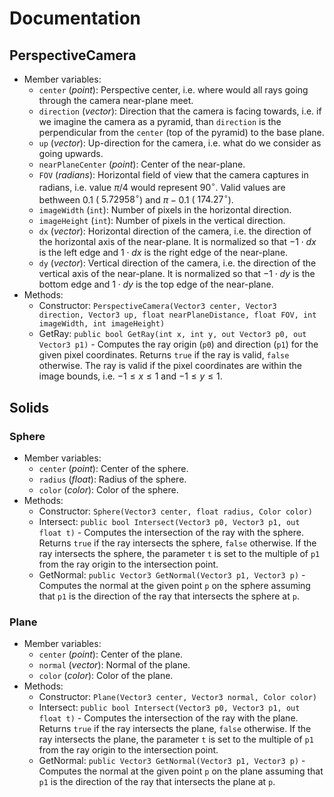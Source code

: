 # Documentation

## PerspectiveCamera

- Member variables:
  - `center` (*point*): Perspective center, i.e. where would all rays going through the camera near-plane meet.
  - `direction` (*vector*): Direction that the camera is facing towards, i.e. if we imagine the camera as a pyramid, than `direction` is the perpendicular from the `center` (top of the pyramid) to the base plane.
  - `up` (*vector*): Up-direction for the camera, i.e. what do we consider as going upwards.
  - `nearPlaneCenter` (*point*): Center of the near-plane.
  - `FOV` (*radians*): Horizontal field of view that the camera captures in radians, i.e. value $\pi/4$ would represent $90^\circ$. Valid values are bethween $0.1$ ($~5.72958^\circ$) and $\pi - 0.1$ ($~174.27^\circ$).
  - `imageWidth` (`int`): Number of pixels in the horizontal direction.
  - `imageHeight` (`int`): Number of pixels in the vertical direction.
  - `dx` (*vector*): Horizontal direction of the camera, i.e. the direction of the horizontal axis of the near-plane. It is normalized so that $-1\cdot dx$ is the left edge and $1\cdot dx$ is the right edge of the near-plane.
  - `dy` (*vector*): Vertical direction of the camera, i.e. the direction of the vertical axis of the near-plane. It is normalized so that $-1\cdot dy$ is the bottom edge and $1\cdot dy$ is the top edge of the near-plane.
- Methods:
  - Constructor: `PerspectiveCamera(Vector3 center, Vector3 direction, Vector3 up, float nearPlaneDistance, float FOV, int imageWidth, int imageHeight)`
  - GetRay: `public bool GetRay(int x, int y, out Vector3 p0, out Vector3 p1)` - Computes the ray origin (`p0`) and direction (`p1`) for the given pixel coordinates. Returns `true` if the ray is valid, `false` otherwise. The ray is valid if the pixel coordinates are within the image bounds, i.e. $-1 \leq x \leq 1$ and $-1 \leq y \leq 1$.

## Solids

### Sphere

- Member variables:
  - `center` (*point*): Center of the sphere.
  - `radius` (*float*): Radius of the sphere.
  - `color` (*color*): Color of the sphere.
- Methods:
  - Constructor: `Sphere(Vector3 center, float radius, Color color)`
  - Intersect: `public bool Intersect(Vector3 p0, Vector3 p1, out float t)` - Computes the intersection of the ray with the sphere. Returns `true` if the ray intersects the sphere, `false` otherwise. If the ray intersects the sphere, the parameter `t` is set to the multiple of `p1` from the ray origin to the intersection point.
  - GetNormal: `public Vector3 GetNormal(Vector3 p1, Vector3 p)` - Computes the normal at the given point `p` on the sphere assuming that `p1` is the direction of the ray that intersects the sphere at `p`.

### Plane

- Member variables:
  - `center` (*point*): Center of the plane.
  - `normal` (*vector*): Normal of the plane.
  - `color` (*color*): Color of the plane.
- Methods:
  - Constructor: `Plane(Vector3 center, Vector3 normal, Color color)`
  - Intersect: `public bool Intersect(Vector3 p0, Vector3 p1, out float t)` - Computes the intersection of the ray with the plane. Returns `true` if the ray intersects the plane, `false` otherwise. If the ray intersects the plane, the parameter `t` is set to the multiple of `p1` from the ray origin to the intersection point.
  - GetNormal: `public Vector3 GetNormal(Vector3 p1, Vector3 p)` - Computes the normal at the given point `p` on the plane assuming that `p1` is the direction of the ray that intersects the plane at `p`.
